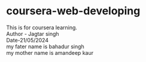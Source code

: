 # coursera-web-developing
This is for coursera learning.
<br>
Author - Jagtar singh
<br>
Date-21/05/2024
<br>
my fater name is bahadur singh
<br>
my mother name is amandeep kaur

